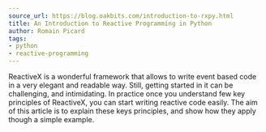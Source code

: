 ```yaml
---
source_url: https://blog.oakbits.com/introduction-to-rxpy.html
title: An Introduction to Reactive Programming in Python
author: Romain Picard
tags:
- python
- reactive-programming
---
```


ReactiveX is a wonderful framework that allows to write event based code in a very elegant and readable way. Still, getting started in it can be challenging, and intimidating. In practice once you understand few key principles of ReactiveX, you can start writing reactive code easily. The aim of this article is to explain these keys principles, and show how they apply though a simple example.
